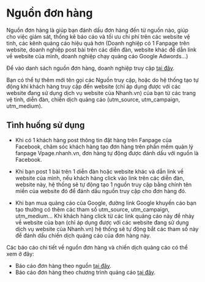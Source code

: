 # Nguồn đơn hàng

Nguồn đơn hàng là giúp bạn đánh dấu đơn hàng đến từ nguồn nào, giúp cho việc giám sát, thống kê báo cáo và tối ưu chi phí trên các website vệ tinh, các kênh quảng cáo hiệu quả hơn (Doanh nghiệp có 1 Fanpage trên website, doanh nghiệp post bài trên các diễn đàn, website khác để dẫn link về website của mình, doanh nghiệp chạy quảng cáo Google Adwords...)

Để vào danh sách nguồn đơn hàng, doanh nghiệp truy cập [tại đây](link).

Bạn có thể tự thêm mới tên gọi các Nguồn truy cập, hoặc do hệ thống tạo tự động khi khách hàng truy cập đến website (chỉ áp dụng được với các website đang sử dụng dịch vụ website của Nhanh.vn) của bạn từ các trang vệ tinh, diễn đàn, chiến dịch quảng cáo (utm_source, utm_campaign, utm_medium).

## Tình huống sử dụng 
- Khi có 1 khách hàng post thông tin đặt hàng trên Fanpage của Facebook, chăm sóc khách hàng tạo đơn hàng trên phần mềm quản lý fanpage Vpage.nhanh.vn, đơn hàng tự động được đánh dấu với nguồn là Facebook.

- Khi bạn post 1 bài trên 1 diễn đàn hoặc website khác và dẫn link về website của mình, nếu khách hàng click vào link trên các diễn đàn, website này, hệ thống sẽ tự động tạo 1 nguồn truy cập bằng chính tên miền của website đó để đánh dấu nguồn truy cập cho đơn hàng đó.

- Khi bạn mua quảng cáo của Google, đường link Google khuyến cáo bạn tạo thường có thêm các tham số utm_source, utm_campaign, utm_medium... Khi khách hàng click từ các link quảng cáo này để nhảy về website của bạn (chỉ áp dụng được với các website đang sử dụng dịch vụ website của Nhanh.vn) hệ thống sẽ tự động bắt các tham số này để đánh dấu chiến dịch quảng cáo của đơn hàng này.

Các báo cáo chi tiết về nguồn đơn hàng và chiến dịch quảng cáo có thể xem ở đây:
- Báo cáo đơn hàng theo nguồn [tại đây](link).
- Báo cáo đơn hàng theo chương trình quảng cáo [tại đây](link).
